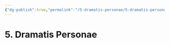 ```yaml
---
{"dg-publish":true,"permalink":"/5-dramatis-personae/5-dramatis-personae/","noteIcon":""}
---
```


# 5. Dramatis Personae

